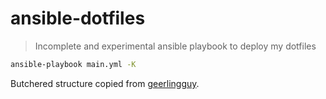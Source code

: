 # ansible-dotfiles

> Incomplete and experimental ansible playbook to deploy my dotfiles

```sh
ansible-playbook main.yml -K
```

Butchered structure copied from [geerlingguy](https://github.com/geerlingguy/mac-dev-playbook).
